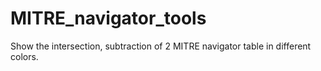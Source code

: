 # MITRE_navigator_tools
Show the intersection, subtraction of 2 MITRE navigator table in different colors.
